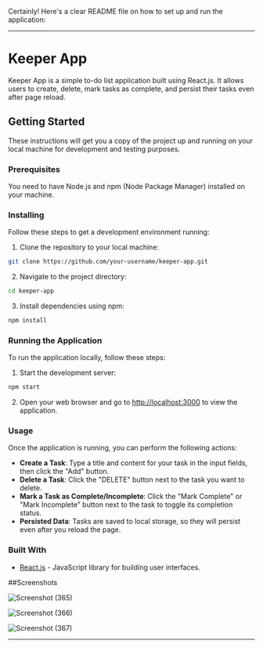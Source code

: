 Certainly! Here's a clear README file on how to set up and run the application:

---

# Keeper App

Keeper App is a simple to-do list application built using React.js. It allows users to create, delete, mark tasks as complete, and persist their tasks even after page reload.

## Getting Started

These instructions will get you a copy of the project up and running on your local machine for development and testing purposes.

### Prerequisites

You need to have Node.js and npm (Node Package Manager) installed on your machine.

### Installing

Follow these steps to get a development environment running:

1. Clone the repository to your local machine:

```bash
git clone https://github.com/your-username/keeper-app.git
```

2. Navigate to the project directory:

```bash
cd keeper-app
```

3. Install dependencies using npm:

```bash
npm install
```

### Running the Application

To run the application locally, follow these steps:

1. Start the development server:

```bash
npm start
```

2. Open your web browser and go to [http://localhost:3000](http://localhost:3000) to view the application.

### Usage

Once the application is running, you can perform the following actions:

- **Create a Task**: Type a title and content for your task in the input fields, then click the "Add" button.
- **Delete a Task**: Click the "DELETE" button next to the task you want to delete.
- **Mark a Task as Complete/Incomplete**: Click the "Mark Complete" or "Mark Incomplete" button next to the task to toggle its completion status.
- **Persisted Data**: Tasks are saved to local storage, so they will persist even after you reload the page.

### Built With

- [React.js](https://reactjs.org/) - JavaScript library for building user interfaces.

##Screenshots

![Screenshot (365)](https://github.com/YashAw12/quadb/assets/117550570/9f0ce277-75a5-465e-a87d-e055e0cfc166)


![Screenshot (366)](https://github.com/YashAw12/quadb/assets/117550570/d42ab884-6504-40a9-9fea-e64d1cabe7f3)


![Screenshot (367)](https://github.com/YashAw12/quadb/assets/117550570/98b4845c-cb67-48ef-84d8-c46992f8a7ce)




---

